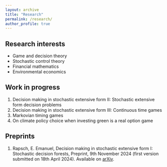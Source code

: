 ```yaml
---
layout: archive
title: "Research"
permalink: /research/
author_profile: true
---
```


## Research interests

* Game and decision theory
* Stochastic control theory
* Financial mathematics
* Environmental economics

## Work in progress

1. Decision making in stochastic extensive form II: Stochastic extensive form decision problems
2. Decision making in stochastic extensive form III: Continuous time games
3. Markovian timing games
4. On climate policy choice when investing green is a real option game

## Preprints

1. Rapsch, E. Emanuel, Decision making in stochastic extensive form I: Stochastic decision forests, Preprint, 9th November 2024 (first version submitted on 18th April 2024). Available on <a href="https://arxiv.org/abs/2404.12332v2">arXiv</a>.
<!-- and <a href="https://ssrn.com/abstract=4799573">SSRN</a>.-->